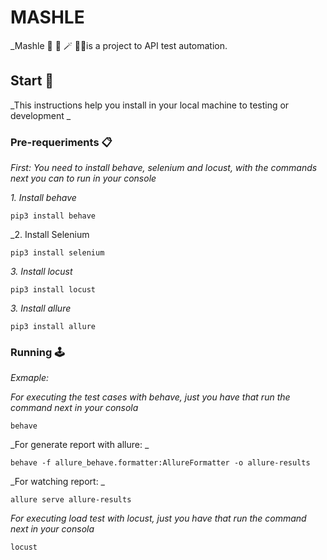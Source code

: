 # MASHLE

_Mashle 🔮 🧹 🪄 🧙‍♀️is a project to API test automation. 

## Start 🚀

_This instructions help you install in your local machine to testing or development _


### Pre-requeriments 📋

_First: You need to install behave, selenium and locust, with the commands next you can to run in your console_

_1. Install behave_

```
pip3 install behave
```

_2. Install Selenium

```
pip3 install selenium
```

_3. Install locust_

```
pip3 install locust
```
_3. Install allure_

```
pip3 install allure
```

### Running 🕹️

_Exmaple:_

_For executing the test cases with behave, just you have that run the command next in your consola_

```
behave
```

_For generate report with allure: _

```
behave -f allure_behave.formatter:AllureFormatter -o allure-results
```

_For watching report: _

```
allure serve allure-results
```
_For executing load test with locust, just you have that run the command next in your consola_

```
locust
```



